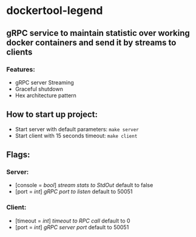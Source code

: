 # dockertool-legend

## gRPC service to maintain statistic over working docker containers and send it by streams to clients

### Features:
- gRPC server Streaming
- Graceful shutdown
- Hex architecture pattern

## How to start up project:
- Start server with default parameters:
``make server``
- Start client with 15 seconds timeout:
``make client``

## Flags:
### Server:
- [console = *bool*] *stream stats to StdOut* default to false
- [port = *int*] *gRPC port to listen* default to 50051
### Client:
- [timeout = *int*] *timeout to RPC call* default to 0
- [port = *int*] *gRPC server port* default to 50051